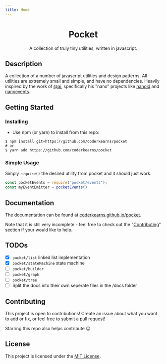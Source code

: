 ```yaml
---
title: Home
---
```


<div align="center">
    <h1>Pocket</h1>
    <p>A collection of truly tiny utilities, written in javascript.</p>
</div>

## Description

A collection of a number of javascript utilities and design patterns. All utilities are extremely small and simple, and have no dependencies. Heavily inspired by the work of [@ai](https://github.com/ai/), specifically his "nano" projects like [nanoid](https://github.com/ai/nanoid) and [nanoevents](https://github.com/ai/nanoevents).

## Getting Started

### Installing


* Use npm (or yarn) to install from this repo:

```shell
$ npm install git+https://github.com/coderkearns/pocket
# or
$ yarn add https://github.com/coderkearns/pocket
```

### Simple Usage

Simply `require()` the desired utility from pocket and it should just work.

```javascript
const pocketEvents = require("pocket/events");
const myEventEmitter = pocketEvents()
```

## Documentation

The documentation can be found at [coderkearns.github.io/pocket](//coderkearns.github.io/pocket).

Note that it is still very incomplete - feel free to check out the "[Contributing](#contributing)" section if your would like to help.

## TODOs

- [X] `pocket/list` linked list implementation
- [X] `pocket/stateMachine` state machine
- [ ] `pocket/builder`
- [ ] `pocket/graph`
- [ ] `pocket/tree`
- [ ] Split the docs into their own seperate files in the /docs folder

## Contributing

This project is open to contributions! Create an issue about what you want to add or fix, or feel free to submit a pull request!

Starring this repo also helps contribute 😉

## License

This project is licensed under the [MIT License](https://choosealicense.com/licenses/mit/).
